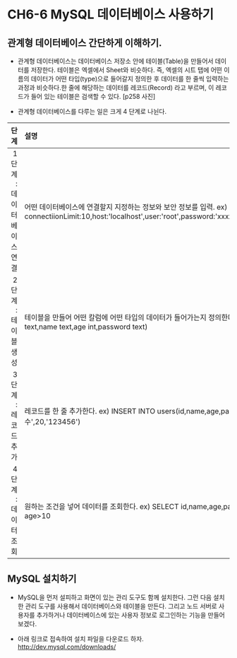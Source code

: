 
# CH6-6 MySQL 데이터베이스 사용하기

## 관계형 데이터베이스 간단하게 이해하기.

- 관계형 데이터베이스는 데이터베이스 저장소 안에 테이블(Table)을 만들어서 데이터를 저장한다. 테이블은 엑셀에서 Sheet와 비슷하다. 즉, 엑셀의 시트 탭에 어떤 이름의 데이터가 어떤 타입(type)으로 들어갈지 정의한 후 데이터를 한 줄씩 입력하는 과정과 비슷하다.한 줄에 해당하는 데이터를 레코드(Record) 라고 부르며, 이 레코드가 들어 있는 테이블은 검색할 수 있다. 
[p258 사진]

- 관계형 데이터베이스를 다루는 일은 크게 4 단계로 나뉜다. 

단계 | 설명
-----:|:-----
1단계 : 데이터베이스 연결 | 어떤 데이터베이스에 연결할지 지정하는 정보와 보안 정보를 입력. ex) connectiionLimit:10,host:'localhost',user:'root',password:'xxxx',database:'users',debug:false
2단계 : 테이블 생성 | 테이블을 만들어 어떤 칼럼에 어떤 타입의 데이터가 들어가는지 정의한다. ex) CREATE TABLE users(id text,name text,age int,password text)
3단계 : 레코드 추가 | 레코드를 한 줄 추가한다. ex) INSERT INTO users(id,name,age,password) VALUES('101','김진수',20,'123456')
4단계 : 데이터 조회 | 원하는 조건을 넣어 데이터를 조회한다. ex) SELECT id,name,age,password FROM users WHERE age>10


## MySQL 설치하기

- MySQL을 먼저 설피하고 화면이 있는 관리 도구도 함께 설치한다. 그런 다음 설치한 관리 도구를 사용해서 데이터베이스와 테이블을 만든다. 그리고 노드 서버로 사용자를 추가하거나 데이터베이스에 있는 사용자 정보로 로그인하는 기능을 만들어 보겠다.


- 아래 링크로 접속하여 설치 파일을 다운로드 하자.
http://dev.mysql.com/downloads/
